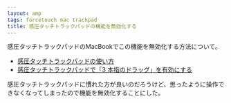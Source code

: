 ```yaml
---
layout: amp
tags: forcetouch mac trackpad
title: 感圧タッチトラックパッドの機能を無効化する
---
```

感圧タッチトラックパッドのMacBookでこの機能を無効化する方法について。

- [感圧タッチトラックパッドの使い方](https://support.apple.com/ja-jp/HT204352)
- [感圧タッチトラックパッドで「3 本指のドラッグ」を有効にする](https://support.apple.com/ja-jp/HT204609)

感圧タッチトラックパッドに慣れた方が良いのだろうけど、思ったように操作できなくなってしまったので機能を無効化することにした。

